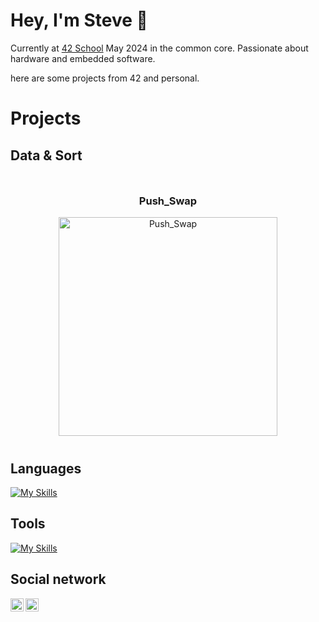 # Hey, I'm Steve 🦦
Currently at [42 School](https://github.com/42Paris) May 2024 in the common core. Passionate about hardware and embedded software.

here are some projects from 42 and personal.
# Projects
## Data & Sort
<div style="display: flex; flex-wrap: wrap; justify-content: space-between; gap: 20px;">

  <div style="flex: 1; min-width: 45%; padding: 10px; box-sizing: border-box; text-align: center; margin-right: auto;">
    <h3><a href="https://github.com/NeverBackPing/push_swap" style="text-decoration: none; color: inherit;">Push_Swap</a></h3>
    <a href="https://github.com/NeverBackPing/push_swap">
      <img src="https://github.com/NeverBackPing/push_swap/blob/main/readme/push_swap.gif" alt="Push_Swap" width="350" style="max-width: 100%; height: auto;" />
    </a>
  </div>
</div>

## Languages
[![My Skills](https://skillicons.dev/icons?i=c,python)](https://skillicons.dev)
## Tools
[![My Skills](https://skillicons.dev/icons?i=linux)](https://skillicons.dev)
## Social network
<a href="https://www.linkedin.com/in/stevenson-jossaint-476350291/"><img align="left" src="https://raw.githubusercontent.com/yushi1007/yushi1007/main/images/linkedin.svg" alt="Yu Shi | LinkedIn" width="21px"/></a>
<a href="[https://www.linkedin.com/in/stevenson-jossaint-476350291/](https://x.com/neoshellx)"><img align="left" src="https://raw.githubusercontent.com/yushi1007/yushi1007/main/images/linkedin.svg" alt="Yu Shi | X" width="21px"/></a> 

